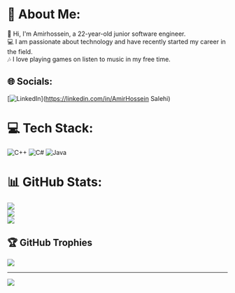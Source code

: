 # 💫 About Me:
👋	Hi, I'm Amirhossein, a 22-year-old junior software engineer. <br>💻	I am passionate about technology and have recently started my career in the field.<br>🎶   I love playing games on listen to music in my free time.


## 🌐 Socials:
[![LinkedIn](https://img.shields.io/badge/LinkedIn-%230077B5.svg?logo=linkedin&logoColor=white)](https://linkedin.com/in/AmirHossein Salehi) 

# 💻 Tech Stack:
![C++](https://img.shields.io/badge/c++-%2300599C.svg?style=for-the-badge&logo=c%2B%2B&logoColor=white) ![C#](https://img.shields.io/badge/c%23-%23239120.svg?style=for-the-badge&logo=c-sharp&logoColor=white) ![Java](https://img.shields.io/badge/java-%23ED8B00.svg?style=for-the-badge&logo=java&logoColor=white)
# 📊 GitHub Stats:
![](https://github-readme-stats.vercel.app/api?username=TheRichCookie&theme=dark&hide_border=false&include_all_commits=true&count_private=false)<br/>
![](https://github-readme-streak-stats.herokuapp.com/?user=TheRichCookie&theme=dark&hide_border=false)<br/>
![](https://github-readme-stats.vercel.app/api/top-langs/?username=TheRichCookie&theme=dark&hide_border=false&include_all_commits=true&count_private=false&layout=compact)

## 🏆 GitHub Trophies
![](https://github-profile-trophy.vercel.app/?username=TheRichCookie&theme=radical&no-frame=false&no-bg=false&margin-w=4)

---
[![](https://visitcount.itsvg.in/api?id=TheRichCookie&icon=0&color=0)](https://visitcount.itsvg.in)

<!-- Proudly created with GPRM ( https://gprm.itsvg.in ) -->
